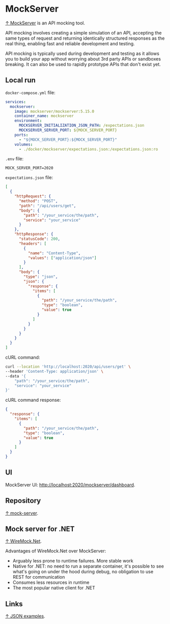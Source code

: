 # MockServer

[↑ MockServer](https://www.mock-server.com) is an API mocking tool.

API mocking involves creating a simple simulation of an API, accepting the same types of request and returning identically structured responses as the real thing, enabling fast and reliable development and testing.

API mocking is typically used during development and testing as it allows you to build your app without worrying about 3rd party APIs or sandboxes breaking. It can also be used to rapidly prototype APIs that don't exist yet.

## Local run

`docker-compose.yml` file:

```yaml
services:
  mockserver:
    image: mockserver/mockserver:5.15.0
    container_name: mockserver
    environment:
      MOCKSERVER_INITIALIZATION_JSON_PATH: /expectations.json
      MOCKSERVER_SERVER_PORT: ${MOCK_SERVER_PORT}
    ports:
      - "${MOCK_SERVER_PORT}:${MOCK_SERVER_PORT}"
    volumes:
      - ./docker/mockserver/expectations.json:/expectations.json:ro
```

`.env` file:

```env
MOCK_SERVER_PORT=2020
```

`expectations.json` file:

```json
[
  {
    "httpRequest": {
      "method": "POST",
      "path": "/api/users/get",
      "body": {
        "path": "/your_service/the/path",
        "service": "your_service"
      }
    },
    "httpResponse": {
      "statusCode": 200,
      "headers": [
        {
          "name": "Content-Type",
          "values": ["application/json"]
        }
      ],
      "body": {
        "type": "json",
        "json": {
          "response": {
            "items": [
              {
                "path": "/your_service/the/path",
                "type": "boolean",
                "value": true
              }
            ]
          }
        }
      }
    }
  }
]
```

cURL command:

```bash
curl --location 'http://localhost:2020/api/users/get' \
--header 'Content-Type: application/json' \
--data '{
    "path": "/your_service/the/path",
    "service": "your_service"
}'
```

cURL command response:

```json
{
  "response": {
    "items": [
      {
        "path": "/your_service/the/path",
        "type": "boolean",
        "value": true
      }
    ]
  }
}
```

## UI

MockServer UI: <http://localhost:2020/mockserver/dashboard>.

## Repository

[↑  mock-server](https://github.com/mialkin/mock-server).

## Mock server for .NET

[↑ WireMock.Net](https://github.com/WireMock-Net/WireMock.Net).

Advantages of WireMock.Net over MockServer:

- Arguably less prone to runtime failures. More stable work
- Native for .NET: no need to run a separate container, it's possible to see what's going on under the hood during debug, no obligation to use REST for communication
- Consumes less resources in runtime
- The most popular native client for .NET

## Links

[↑ JSON examples](https://github.com/mock-server/mockserver/blob/master/mockserver-examples/json_examples.md).
